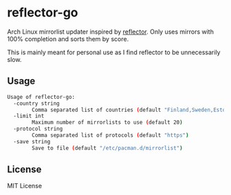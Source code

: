 # reflector-go

Arch Linux mirrorlist updater inspired by [reflector](https://xyne.dev/projects/reflector/).
Only uses mirrors with 100% completion and sorts them by score.

This is mainly meant for personal use as I find reflector to be unnecessarily slow.

## Usage

```bash
Usage of reflector-go:
  -country string
        Comma separated list of countries (default "Finland,Sweden,Estonia,Norway,Denmark,Latvia,Lithuania,Poland,Germany,France")
  -limit int
        Maximum number of mirrorlists to use (default 20)
  -protocol string
        Comma separated list of protocols (default "https")
  -save string
        Save to file (default "/etc/pacman.d/mirrorlist")
```

## License

MIT License
